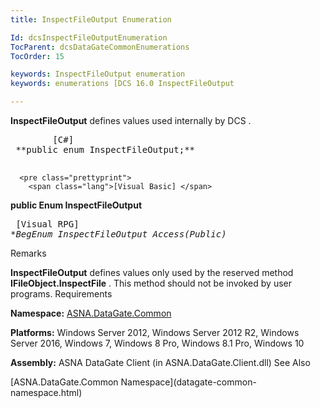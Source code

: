 ```yaml
---
title: InspectFileOutput Enumeration

Id: dcsInspectFileOutputEnumeration
TocParent: dcsDataGateCommonEnumerations
TocOrder: 15

keywords: InspectFileOutput enumeration
keywords: enumerations [DCS 16.0 InspectFileOutput

---
```


<span> **InspectFileOutput** </span> defines values used internally by DCS . 
<pre class="prettyprint">
        <span class="lang">[C#]</span>
 **public enum InspectFileOutput;** 
      </pre>
      <pre class="prettyprint">
        <span class="lang">[Visual Basic] </span>
 **public Enum InspectFileOutput** 
      </pre>
      <pre class="prettyprint">
        <span class="lang">[Visual RPG]</span>
 **BegEnum InspectFileOutput Access(*Public)** 
      </pre>

Remarks

**InspectFileOutput** defines values only used by the reserved method **IFileObject.InspectFile** . This method should not be invoked by user programs. 
Requirements

**Namespace:** [ASNA.DataGate.Common](datagate-common-namespace.html) 

**Platforms:** Windows Server 2012, Windows Server 2012 R2, Windows Server 2016, Windows 7, Windows 8 Pro, Windows 8.1 Pro, Windows 10

**Assembly:** ASNA DataGate Client (in ASNA.DataGate.Client.dll)
See Also

<dl />
      [ASNA.DataGate.Common Namespace](datagate-common-namespace.html)

